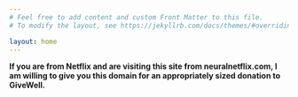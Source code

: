 ```yaml
---
# Feel free to add content and custom Front Matter to this file.
# To modify the layout, see https://jekyllrb.com/docs/themes/#overriding-theme-defaults

layout: home
---
```


**If you are from Netflix and are visiting this site from neuralnetflix.com, I am willing to give you this domain for an appropriately sized donation to GiveWell.**
